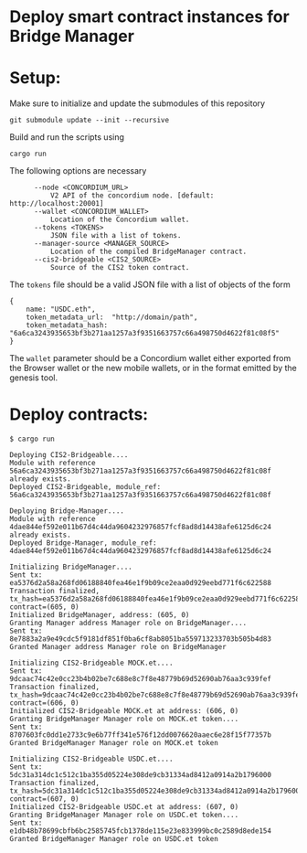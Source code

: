 # Deploy smart contract instances for Bridge Manager

# Setup:

Make sure to initialize and update the submodules of this repository

```
git submodule update --init --recursive
```

Build and run the scripts using
```
cargo run
```

The following options are necessary

```
      --node <CONCORDIUM_URL>
          V2 API of the concordium node. [default: http://localhost:20001]
      --wallet <CONCORDIUM_WALLET>
          Location of the Concordium wallet.
      --tokens <TOKENS>
          JSON file with a list of tokens.
      --manager-source <MANAGER_SOURCE>
          Location of the compiled BridgeManager contract.
      --cis2-bridgeable <CIS2_SOURCE>
          Source of the CIS2 token contract.
```

The `tokens` file should be a valid JSON file with a list of objects of the form
```
{
    name: "USDC.eth",
    token_metadata_url:  "http://domain/path",
    token_metadata_hash: "6a6ca3243935653bf3b271aa1257a3f9351663757c66a498750d4622f81c08f5"
}
```

The `wallet` parameter should be a Concordium wallet either exported from the
Browser wallet or the new mobile wallets, or in the format emitted by the
genesis tool.

# Deploy contracts:

```
$ cargo run

Deploying CIS2-Bridgeable....
Module with reference 56a6ca3243935653bf3b271aa1257a3f9351663757c66a498750d4622f81c08f already exists.
Deployed CIS2-Bridgeable, module_ref: 56a6ca3243935653bf3b271aa1257a3f9351663757c66a498750d4622f81c08f

Deploying Bridge-Manager....
Module with reference 4dae844ef592e011b67d4c44da9604232976857fcf8ad8d14438afe6125d6c24 already exists.
Deployed Bridge-Manager, module_ref: 4dae844ef592e011b67d4c44da9604232976857fcf8ad8d14438afe6125d6c24

Initializing BridgeManager....
Sent tx: ea5376d2a58a268fd06188840fea46e1f9b09ce2eaa0d929eebd771f6c622588
Transaction finalized, tx_hash=ea5376d2a58a268fd06188840fea46e1f9b09ce2eaa0d929eebd771f6c622588 contract=(605, 0)
Initialized BridgeManager, address: (605, 0)
Granting Manager address Manager role on BridgeManager....
Sent tx: 8e7883a2a9e49cdc5f9181df851f0ba6cf8ab8051ba559713233703b505b4d83
Granted Manager address Manager role on BridgeManager

Initializing CIS2-Bridgeable MOCK.et....
Sent tx: 9dcaac74c42e0cc23b4b02be7c688e8c7f8e48779b69d52690ab76aa3c939fef
Transaction finalized, tx_hash=9dcaac74c42e0cc23b4b02be7c688e8c7f8e48779b69d52690ab76aa3c939fef contract=(606, 0)
Initialized CIS2-Bridgeable MOCK.et at address: (606, 0)
Granting BridgeManager Manager role on MOCK.et token....
Sent tx: 8707603fc0dd1e2733c9e6b77ff341e576f12dd0076620aaec6e28f15f77357b
Granted BridgeManager Manager role on MOCK.et token

Initializing CIS2-Bridgeable USDC.et....
Sent tx: 5dc31a314dc1c512c1ba355d05224e308de9cb31334ad8412a0914a2b1796000
Transaction finalized, tx_hash=5dc31a314dc1c512c1ba355d05224e308de9cb31334ad8412a0914a2b1796000 contract=(607, 0)
Initialized CIS2-Bridgeable USDC.et at address: (607, 0)
Granting BridgeManager Manager role on USDC.et token....
Sent tx: e1db48b78699cbfb6bc2585745fcb1378de115e23e833999bc0c2589d8ede154
Granted BridgeManager Manager role on USDC.et token
```
